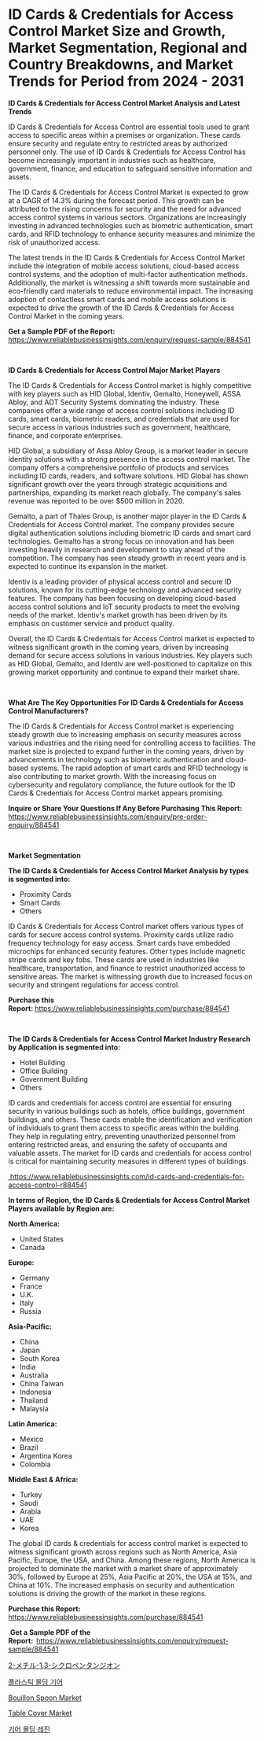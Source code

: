 <p><h1>ID Cards & Credentials for Access Control Market Size and Growth, Market Segmentation, Regional and Country Breakdowns, and Market Trends for Period from 2024 -  2031</h1></p><p><strong>ID Cards & Credentials for Access Control Market Analysis and Latest Trends</strong></p>
<p><p>ID Cards & Credentials for Access Control are essential tools used to grant access to specific areas within a premises or organization. These cards ensure security and regulate entry to restricted areas by authorized personnel only. The use of ID Cards & Credentials for Access Control has become increasingly important in industries such as healthcare, government, finance, and education to safeguard sensitive information and assets.</p><p>The ID Cards & Credentials for Access Control Market is expected to grow at a CAGR of 14.3% during the forecast period. This growth can be attributed to the rising concerns for security and the need for advanced access control systems in various sectors. Organizations are increasingly investing in advanced technologies such as biometric authentication, smart cards, and RFID technology to enhance security measures and minimize the risk of unauthorized access.</p><p>The latest trends in the ID Cards & Credentials for Access Control Market include the integration of mobile access solutions, cloud-based access control systems, and the adoption of multi-factor authentication methods. Additionally, the market is witnessing a shift towards more sustainable and eco-friendly card materials to reduce environmental impact. The increasing adoption of contactless smart cards and mobile access solutions is expected to drive the growth of the ID Cards & Credentials for Access Control Market in the coming years.</p></p>
<p><strong>Get a Sample PDF of the Report:&nbsp;</strong> <a href="https://www.reliablebusinessinsights.com/enquiry/request-sample/884541">https://www.reliablebusinessinsights.com/enquiry/request-sample/884541</a></p>
<p>&nbsp;</p>
<p><strong>ID Cards & Credentials for Access Control Major Market Players</strong></p>
<p><p>The ID Cards & Credentials for Access Control market is highly competitive with key players such as HID Global, Identiv, Gemalto, Honeywell, ASSA Abloy, and ADT Security Systems dominating the industry. These companies offer a wide range of access control solutions including ID cards, smart cards, biometric readers, and credentials that are used for secure access in various industries such as government, healthcare, finance, and corporate enterprises.</p><p>HID Global, a subsidiary of Assa Abloy Group, is a market leader in secure identity solutions with a strong presence in the access control market. The company offers a comprehensive portfolio of products and services including ID cards, readers, and software solutions. HID Global has shown significant growth over the years through strategic acquisitions and partnerships, expanding its market reach globally. The company's sales revenue was reported to be over $500 million in 2020.</p><p>Gemalto, a part of Thales Group, is another major player in the ID Cards & Credentials for Access Control market. The company provides secure digital authentication solutions including biometric ID cards and smart card technologies. Gemalto has a strong focus on innovation and has been investing heavily in research and development to stay ahead of the competition. The company has seen steady growth in recent years and is expected to continue its expansion in the market.</p><p>Identiv is a leading provider of physical access control and secure ID solutions, known for its cutting-edge technology and advanced security features. The company has been focusing on developing cloud-based access control solutions and IoT security products to meet the evolving needs of the market. Identiv's market growth has been driven by its emphasis on customer service and product quality.</p><p>Overall, the ID Cards & Credentials for Access Control market is expected to witness significant growth in the coming years, driven by increasing demand for secure access solutions in various industries. Key players such as HID Global, Gemalto, and Identiv are well-positioned to capitalize on this growing market opportunity and continue to expand their market share.</p></p>
<p>&nbsp;</p>
<p><strong>What Are The Key Opportunities For ID Cards & Credentials for Access Control Manufacturers?</strong></p>
<p><p>The ID Cards & Credentials for Access Control market is experiencing steady growth due to increasing emphasis on security measures across various industries and the rising need for controlling access to facilities. The market size is projected to expand further in the coming years, driven by advancements in technology such as biometric authentication and cloud-based systems. The rapid adoption of smart cards and RFID technology is also contributing to market growth. With the increasing focus on cybersecurity and regulatory compliance, the future outlook for the ID Cards & Credentials for Access Control market appears promising.</p></p>
<p><strong>Inquire or Share Your Questions If Any Before Purchasing This Report:</strong> <a href="https://www.reliablebusinessinsights.com/enquiry/pre-order-enquiry/884541">https://www.reliablebusinessinsights.com/enquiry/pre-order-enquiry/884541</a></p>
<p>&nbsp;</p>
<p><strong>Market Segmentation</strong></p>
<p><strong>The ID Cards & Credentials for Access Control Market Analysis by types is segmented into:</strong></p>
<p><ul><li>Proximity Cards</li><li>Smart Cards</li><li>Others</li></ul></p>
<p><p>ID Cards & Credentials for Access Control market offers various types of cards for secure access control systems. Proximity cards utilize radio frequency technology for easy access. Smart cards have embedded microchips for enhanced security features. Other types include magnetic stripe cards and key fobs. These cards are used in industries like healthcare, transportation, and finance to restrict unauthorized access to sensitive areas. The market is witnessing growth due to increased focus on security and stringent regulations for access control.</p></p>
<p><strong>Purchase this Report:&nbsp;</strong><a href="https://www.reliablebusinessinsights.com/purchase/884541">https://www.reliablebusinessinsights.com/purchase/884541</a></p>
<p>&nbsp;</p>
<p><strong>The ID Cards & Credentials for Access Control Market Industry Research by Application is segmented into:</strong></p>
<p><ul><li>Hotel Building</li><li>Office Building</li><li>Government Building</li><li>Others</li></ul></p>
<p><p>ID cards and credentials for access control are essential for ensuring security in various buildings such as hotels, office buildings, government buildings, and others. These cards enable the identification and verification of individuals to grant them access to specific areas within the building. They help in regulating entry, preventing unauthorized personnel from entering restricted areas, and ensuring the safety of occupants and valuable assets. The market for ID cards and credentials for access control is critical for maintaining security measures in different types of buildings.</p></p>
<p><a href="https://www.reliablebusinessinsights.com/id-cards-and-credentials-for-access-control-r884541">&nbsp;https://www.reliablebusinessinsights.com/id-cards-and-credentials-for-access-control-r884541</a></p>
<p><strong>In terms of Region, the ID Cards & Credentials for Access Control Market Players available by Region are:</strong></p>
<p>
    <p> <strong> North America: </strong>
        <ul>
            <li>United States</li>
            <li>Canada</li>
        </ul>
        </p> 
    <p> <strong> Europe: </strong>
        <ul>
            <li>Germany</li>
            <li>France</li>
            <li>U.K.</li>
            <li>Italy</li>
            <li>Russia</li>
        </ul>
        </p> 
    <p> <strong> Asia-Pacific: </strong>
        <ul>
            <li>China</li>
            <li>Japan</li>
            <li>South Korea</li>
            <li>India</li>
            <li>Australia</li>
            <li>China Taiwan</li>
            <li>Indonesia</li>
            <li>Thailand</li>
            <li>Malaysia</li>
        </ul>
        </p> 
    <p> <strong> Latin America: </strong>
        <ul>
            <li>Mexico</li>
            <li>Brazil</li>
            <li>Argentina Korea</li>
            <li>Colombia</li>
        </ul>
        </p> 
    <p> <strong> Middle East & Africa: </strong>
        <ul>
            <li>Turkey</li>
            <li>Saudi</li>
            <li>Arabia</li>
            <li>UAE</li>
            <li>Korea</li>
        </ul>
    </p>
    </p>
<p><p>The global ID cards & credentials for access control market is expected to witness significant growth across regions such as North America, Asia Pacific, Europe, the USA, and China. Among these regions, North America is projected to dominate the market with a market share of approximately 30%, followed by Europe at 25%, Asia Pacific at 20%, the USA at 15%, and China at 10%. The increased emphasis on security and authentication solutions is driving the growth of the market in these regions.</p></p>
<p><strong>Purchase this Report: </strong><a href="https://www.reliablebusinessinsights.com/purchase/884541">https://www.reliablebusinessinsights.com/purchase/884541</a></p>
<p>&nbsp;<strong>Get a Sample PDF of the Report:&nbsp;&nbsp;</strong><a href="https://www.reliablebusinessinsights.com/enquiry/request-sample/884541">https://www.reliablebusinessinsights.com/enquiry/request-sample/884541</a></p>
<p><strong></strong></p>
<p><p><a href="https://github.com/LizaHeller2023/Market-Research-Report-List-1/blob/main/8991823144859.md">2-メチル-1,3-シクロペンタンジオン</a></p><p><a href="https://github.com/joannescott9078/Market-Research-Report-List-1/blob/main/7470306152771.md">플라스틱 몰딩 기어</a></p><p><a href="https://github.com/shotows/Market-Research-Report-List-3/blob/main/bouillon-spoon-market.md">Bouillon Spoon Market</a></p><p><a href="https://github.com/Sinjinluong3e0awx2m195k76/Market-Research-Report-List-3/blob/main/table-cover-market.md">Table Cover Market</a></p><p><a href="https://github.com/TrevorKruvalis5678/Market-Research-Report-List-2/blob/main/9364194152770.md">기어 몰딩 레진</a></p></p>